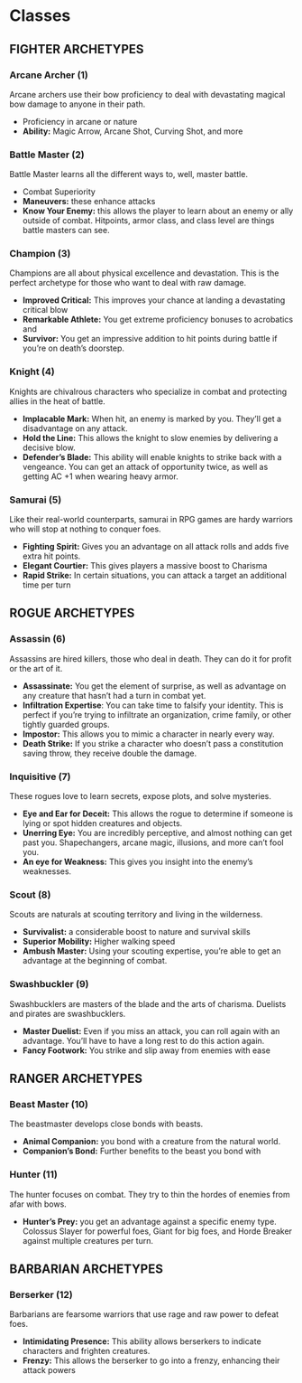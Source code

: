 # Classes
##  FIGHTER ARCHETYPES 
### Arcane Archer (1)
Arcane archers use their bow proficiency to deal with devastating magical bow damage to anyone in their path.
* Proficiency in arcane or nature
* **Ability:** Magic Arrow, Arcane Shot, Curving Shot, and more 
### Battle Master (2)
Battle Master learns all the different ways to, well, master battle.
 * Combat Superiority
 * **Maneuvers:** these enhance attacks
 * **Know Your Enemy:** this allows the player to learn about an enemy or ally outside of combat. Hitpoints, armor class, 
and class level are things battle masters can see.
### Champion (3)
Champions are all about physical excellence and devastation. This is the perfect archetype for those who want to deal 
with raw damage.
* **Improved Critical:** This improves your chance at landing a devastating critical blow 
* **Remarkable Athlete:** You get extreme proficiency bonuses to acrobatics and 
* **Survivor:** You get an impressive addition to hit points during battle if you’re on death’s doorstep.
### Knight (4)
Knights are chivalrous characters who specialize in combat and protecting allies in the heat of battle.
* **Implacable Mark:** When hit, an enemy is marked by you. They’ll get a disadvantage on any attack.
* **Hold the Line:** This allows the knight to slow enemies by delivering a decisive blow.
* **Defender’s Blade:** This ability will enable knights to strike back with a vengeance. You can get an attack of 
opportunity twice, as well as getting AC +1 when wearing heavy armor.
### Samurai (5)
Like their real-world counterparts, samurai in RPG games are hardy warriors who will stop at nothing to conquer foes.
* **Fighting Spirit:** Gives you an advantage on all attack rolls and adds five extra hit points.
* **Elegant Courtier:** This gives players a massive boost to Charisma
* **Rapid Strike:** In certain situations, you can attack a target an additional time per turn
## ROGUE ARCHETYPES
### Assassin (6)
Assassins are hired killers, those who deal in death. They can do it for profit or the art of it.
* **Assassinate:** You get the element of surprise, as well as advantage on any creature that hasn’t had a turn in combat yet.
* **Infiltration Expertise**: You can take time to falsify your identity. This is perfect if you’re trying to infiltrate 
an organization, crime family, or other tightly guarded groups.
* **Impostor:** This allows you to mimic a character in nearly every way.
* **Death Strike:** If you strike a character who doesn’t pass a constitution saving throw, they receive double the damage.
### Inquisitive (7)
These rogues love to learn secrets, expose plots, and solve mysteries.
* **Eye and Ear for Deceit:** This allows the rogue to determine if someone is lying or spot hidden creatures and objects.
* **Unerring Eye:** You are incredibly perceptive, and almost nothing can get past you. Shapechangers, arcane magic, 
illusions, and more can’t fool you.
* **An eye for Weakness:** This gives you insight into the enemy’s weaknesses.
### Scout (8)
Scouts are naturals at scouting territory and living in the wilderness.
* **Survivalist:** a considerable boost to nature and survival skills
* **Superior Mobility:** Higher walking speed
* **Ambush Master:** Using your scouting expertise, you’re able to get an advantage at the beginning of combat.
### Swashbuckler (9)
Swashbucklers are masters of the blade and the arts of charisma. Duelists and pirates are swashbucklers.
* **Master Duelist:** Even if you miss an attack, you can roll again with an advantage. You’ll have to have a long rest to 
do this action again.
* **Fancy Footwork:** You strike and slip away from enemies with ease
## RANGER ARCHETYPES
### Beast Master (10)
The beastmaster develops close bonds with beasts.
* **Animal Companion:** you bond with a creature from the natural world.
* **Companion’s Bond:** Further benefits to the beast you bond with
### Hunter (11)
The hunter focuses on combat. They try to thin the hordes of enemies from afar with bows.
* **Hunter’s Prey:** you get an advantage against a specific enemy type. Colossus Slayer for powerful foes, Giant 
for big foes, and Horde Breaker against multiple creatures per turn.
## BARBARIAN ARCHETYPES
### Berserker (12)
Barbarians are fearsome warriors that use rage and raw power to defeat foes.
* **Intimidating Presence:** This ability allows berserkers to indicate characters and frighten creatures.
* **Frenzy:** This allows the berserker to go into a frenzy, enhancing their attack powers